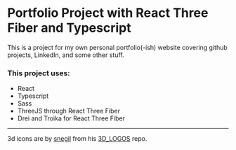 # Portfolio Project with React Three Fiber and Typescript
This is a project for my own personal portfolio(-ish) website covering github projects, LinkedIn, and some other stuff.


### This project uses:
* React
* Typescript
* Sass
* ThreeJS through React Three Fiber
* Drei and Troika for React Three Fiber



---
3d icons are by [snegil](https://github.com/Snegil) from his [3D_LOGOS](https://github.com/Snegil/3D_LOGOS) repo.
